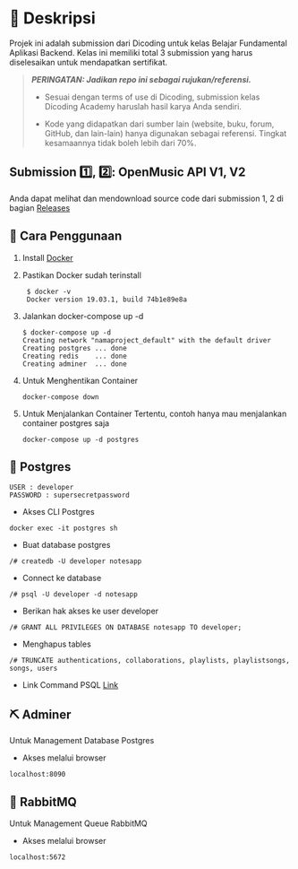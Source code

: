 # 📃 Deskripsi

Projek ini adalah submission dari Dicoding untuk kelas Belajar Fundamental Aplikasi Backend. Kelas ini memiliki total 3 submission yang harus diselesaikan untuk mendapatkan sertifikat.

> **_PERINGATAN: Jadikan repo ini sebagai rujukan/referensi._**
>
> - Sesuai dengan terms of use di Dicoding, submission kelas Dicoding Academy haruslah hasil karya Anda sendiri.
>
> - Kode yang didapatkan dari sumber lain (website, buku, forum, GitHub, dan lain-lain) hanya digunakan sebagai referensi. Tingkat kesamaannya tidak boleh lebih dari 70%.

## Submission 1️⃣, 2️⃣: OpenMusic API V1, V2

Anda dapat melihat dan mendownload source code dari submission 1, 2 di bagian [Releases](https://github.com/rifandani/belajar-fundamental-aplikasi-backend/releases)

## 🏀 Cara Penggunaan

1. Install [Docker](https://docs.docker.com/get-docker/)
2. Pastikan Docker sudah terinstall

   ```console
    $ docker -v
    Docker version 19.03.1, build 74b1e89e8a
   ```

3. Jalankan docker-compose up -d

   ```console
   $ docker-compose up -d
   Creating network "namaproject_default" with the default driver
   Creating postgres ... done
   Creating redis    ... done
   Creating adminer  ... done
   ```

4. Untuk Menghentikan Container

   ```console
   docker-compose down
   ```

5. Untuk Menjalankan Container Tertentu, contoh hanya mau menjalankan container postgres saja

   ```console
   docker-compose up -d postgres
   ```

## 🐘 Postgres

```env
USER : developer
PASSWORD : supersecretpassword
```

- Akses CLI Postgres

```console
docker exec -it postgres sh
```

- Buat database postgres

```console
/# createdb -U developer notesapp
```

- Connect ke database

```console
/# psql -U developer -d notesapp
```

- Berikan hak akses ke user developer

```console
/# GRANT ALL PRIVILEGES ON DATABASE notesapp TO developer;
```

- Menghapus tables

```console
/# TRUNCATE authentications, collaborations, playlists, playlistsongs, songs, users
```

- Link Command PSQL [Link](https://www.postgresqltutorial.com/psql-commands/)

## ⛏ Adminer

Untuk Management Database Postgres

- Akses melalui browser

```console
localhost:8090
```

## 🐇 RabbitMQ

Untuk Management Queue RabbitMQ

- Akses melalui browser

```console
localhost:5672
```

